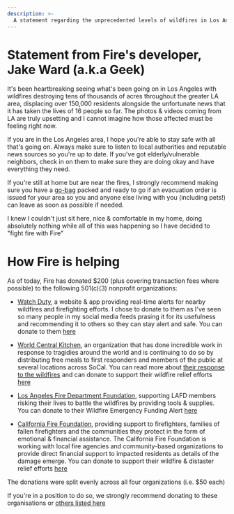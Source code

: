 ```yaml
---
description: >-
  A statement regarding the unprecedented levels of wildfires in Los Angeles & how Fire is helping out
---
```


# Statement from Fire's developer, Jake Ward (a.k.a Geek)

It's been heartbreaking seeing what's been going on in Los Angeles with wildfires destroying tens of thousands of acres throughout the greater LA area, displacing over 150,000 residents alongside the unfortunate news that it has taken the lives of 16 people so far. The photos & videos coming from LA are truly upsetting and I cannot imagine how those affected must be feeling right now.

If you are in the Los Angeles area, I hope you're able to stay safe with all that's going on. Always make sure to listen to local authorities and reputable news sources so you're up to date. If you've got elderly/vulnerable neighbors, check in on them to make sure they are doing okay and have everything they need.

If you're still at home but are near the fires, I strongly recommend making sure you have a [go-bag](https://www.latimes.com/california/story/2025-01-08/a-fire-is-forcing-you-to-evacuate-what-do-you-pack) packed and ready to go if an evacuation order is issued for your area so you and anyone else living with you (including pets!) can leave as soon as possible if needed.

I knew I couldn't just sit here, nice & comfortable in my home, doing absolutely nothing while all of this was happening so I have decided to "fight fire with Fire"

# How Fire is helping

As of today, Fire has donated $200 (plus covering transaction fees where possible) to the following 501(c)(3) nonprofit organizations:

- [Watch Duty](https://www.watchduty.org/), a website & app providing real-time alerts for nearby wildfires and firefighting efforts. I chose to donate to them as I've seen so many people in my social media feeds prasing it for its usefulness and recommending it to others so they can stay alert and safe. You can donate to them [here](https://app.watchduty.org/donate)

- [World Central Kitchen](https://wck.org/), an organization that has done incredible work in response to tragidies around the world and is continuing to do so by distributing free meals to first responders and members of the public at several locations across SoCal. You can read more about [their response to the wildfires](https://wck.org/relief/california-fires-jan25) and can donate to support their wildfire relief efforts [here](https://donate.wck.org/give/654000#!/donation/checkout)

- [Los Angeles Fire Department Foundation](https://supportlafd.org/), supporting LAFD members risking their lives to battle the wildfires by providing tools & supplies. You can donate to their Wildfire Emergency Funding Alert [here](https://supportlafd.kindful.com/?campaign=1040812)

- [California Fire Foundation](https://www.cafirefoundation.org/), providing support to firefighters, families of fallen firefighters and the communities they protect in the form of emotional & financial assistance. The California Fire Foundation is working with local fire agencies and community-based organizations to provide direct financial support to impacted residents as details of the damage emerge. You can donate to support their wildfire & distaster relief efforts [here](https://cpf.salsalabs.org/disasterrelief/index.html)

The donations were split evenly across all four organizations (i.e. $50 each)

If you're in a position to do so, we strongly recommend donating to these organisations or [others listed here](https://www.cbsnews.com/news/help-victims-california-wildfires-affecting-los-angeles-county/)